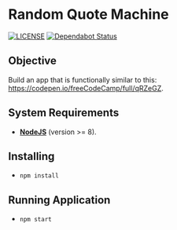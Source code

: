 # Random Quote Machine

[![LICENSE](https://img.shields.io/github/license/henriquecarv/randomquotes.svg)](./LICENSE)
[![Dependabot Status](https://api.dependabot.com/badges/status?host=github&repo=henriquecarv/randomquotes)](https://dependabot.com)

## Objective
Build an app that is functionally similar to this: https://codepen.io/freeCodeCamp/full/qRZeGZ.

## System Requirements
* **[NodeJS](https://nodejs.org/en/)** (version >= 8).

## Installing
* ```npm install```

## Running Application
* ```npm start```
